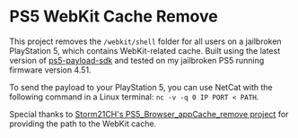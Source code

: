 # PS5 WebKit Cache Remove

This project removes the `/webkit/shell` folder for all users on a jailbroken PlayStation 5, which contains WebKit-related cache. Built using the latest version of [ps5-payload-sdk](https://github.com/ps5-payload-dev/sdk) and tested on my jailbroken PS5 running firmware version 4.51.

To send the payload to your PlayStation 5, you can use NetCat with the following command in a Linux terminal: `nc -v -q 0 IP PORT < PATH`.

Special thanks to [Storm21CH's PS5_Browser_appCache_remove project](https://github.com/Storm21CH/PS5_Browser_appCache_remove/) for providing the path to the WebKit cache.
